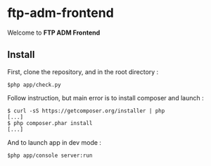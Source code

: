 # ftp-adm-frontend

 Welcome to **FTP ADM Frontend**




## Install

First, clone the repository, and in the root directory :

```
$php app/check.py
```

Follow instruction, but main error is to install composer and launch :

```
$ curl -sS https://getcomposer.org/installer | php
[...]
$ php composer.phar install
[...]
```

And to launch app in dev mode :

```
$php app/console server:run
```
